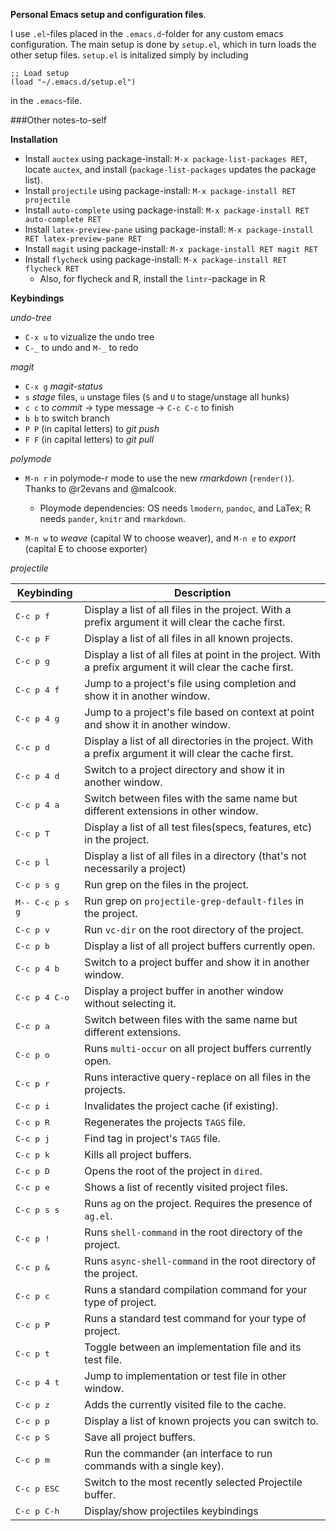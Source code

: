 **Personal Emacs setup and configuration files**.

I use `.el`-files placed in the `.emacs.d`-folder for any custom emacs configuration. The main setup is done by `setup.el`, which in turn loads the other setup files. `setup.el` is initalized simply by including

```elisp
;; Load setup
(load "~/.emacs.d/setup.el")
```

in the `.emacs`-file.

###Other notes-to-self

**Installation**
- Install `auctex` using package-install: `M-x package-list-packages RET`, locate `auctex`, and install (`package-list-packages` updates the package list).
- Install `projectile` using package-install: `M-x package-install RET projectile`
- Install `auto-complete` using package-install: `M-x package-install RET auto-complete RET`
- Install `latex-preview-pane` using package-install: `M-x package-install RET latex-preview-pane RET`
- Install `magit` using package-install: `M-x package-install RET magit RET`
- Install `flycheck` using package-install: `M-x package-install RET flycheck RET`
  - Also, for flycheck and R, install the `lintr`-package in R

**Keybindings**

*undo-tree*
- `C-x u` to vizualize the undo tree
- `C-_` to undo and `M-_` to redo

*magit*
- `C-x g` *magit-status*
- `s` *stage* files, `u` unstage files (`S` and `U` to stage/unstage all hunks)
- `c c` to *commit* -> type message -> `C-c C-c` to finish
- `b b` to switch branch
- `P P` (in capital letters) to *git push*
- `F F` (in capital letters) to *git pull*

*polymode*
- `M-n r` in polymode-r mode to use the new *rmarkdown* (`render()`). Thanks to @r2evans and @malcook.
    - Ploymode dependencies: OS needs `lmodern`, `pandoc`, and LaTex;  R needs `pander`, `knitr` and `rmarkdown`.


- `M-n w` to *weave* (capital W to choose weaver), and `M-n e` to *export* (capital E to choose exporter)

*projectile*

Keybinding         | Description
-------------------|------------------------------------------------------------
<kbd>C-c p f</kbd> | Display a list of all files in the project. With a prefix argument it will clear the cache first.
<kbd>C-c p F</kbd> | Display a list of all files in all known projects.
<kbd>C-c p g</kbd> | Display a list of all files at point in the project. With a prefix argument it will clear the cache first.
<kbd>C-c p 4 f</kbd> | Jump to a project's file using completion and show it in another window.
<kbd>C-c p 4 g</kbd> | Jump to a project's file based on context at point and show it in another window.
<kbd>C-c p d</kbd> | Display a list of all directories in the project. With a prefix argument it will clear the cache first.
<kbd>C-c p 4 d</kbd> | Switch to a project directory and show it in another window.
<kbd>C-c p 4 a</kbd> | Switch between files with the same name but different extensions in other window.
<kbd>C-c p T</kbd> | Display a list of all test files(specs, features, etc) in the project.
<kbd>C-c p l</kbd> | Display a list of all files in a directory (that's not necessarily a project)
<kbd>C-c p s g</kbd> | Run grep on the files in the project.
<kbd>M-- C-c p s g</kbd> | Run grep on `projectile-grep-default-files` in the project.
<kbd>C-c p v</kbd> | Run `vc-dir` on the root directory of the project.
<kbd>C-c p b</kbd> | Display a list of all project buffers currently open.
<kbd>C-c p 4 b</kbd> | Switch to a project buffer and show it in another window.
<kbd>C-c p 4 C-o</kbd> | Display a project buffer in another window without selecting it.
<kbd>C-c p a</kbd> | Switch between files with the same name but different extensions.
<kbd>C-c p o</kbd> | Runs `multi-occur` on all project buffers currently open.
<kbd>C-c p r</kbd> | Runs interactive query-replace on all files in the projects.
<kbd>C-c p i</kbd> | Invalidates the project cache (if existing).
<kbd>C-c p R</kbd> | Regenerates the projects `TAGS` file.
<kbd>C-c p j</kbd> | Find tag in project's `TAGS` file.
<kbd>C-c p k</kbd> | Kills all project buffers.
<kbd>C-c p D</kbd> | Opens the root of the project in `dired`.
<kbd>C-c p e</kbd> | Shows a list of recently visited project files.
<kbd>C-c p s s</kbd> | Runs `ag` on the project. Requires the presence of `ag.el`.
<kbd>C-c p !</kbd> | Runs `shell-command` in the root directory of the project.
<kbd>C-c p &</kbd> | Runs `async-shell-command` in the root directory of the project.
<kbd>C-c p c</kbd> | Runs a standard compilation command for your type of project.
<kbd>C-c p P</kbd> | Runs a standard test command for your type of project.
<kbd>C-c p t</kbd> | Toggle between an implementation file and its test file.
<kbd>C-c p 4 t</kbd> | Jump to implementation or test file in other window.
<kbd>C-c p z</kbd> | Adds the currently visited file to the cache.
<kbd>C-c p p</kbd> | Display a list of known projects you can switch to.
<kbd>C-c p S</kbd> | Save all project buffers.
<kbd>C-c p m</kbd> | Run the commander (an interface to run commands with a single key).
<kbd>C-c p ESC</kbd> | Switch to the most recently selected Projectile buffer.
<kbd>C-c p C-h</kbd> | Display/show projectiles keybindings

